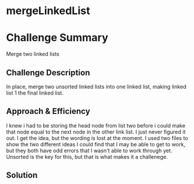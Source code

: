 # mergeLinkedList

# Challenge Summary
Merge two linked lists

## Challenge Description
In place, merge two unsorted linked lists into one linked list, making linked list 1 the final linked list.

## Approach & Efficiency
I knew i had to be storing the head node from list two before i could make that node equal to the next node in the other link list. I just never figured it out. I get the idea, but the wording is lost at the moment. I used two files to show the two different ideas I could find that I may be able to get to work, but they both have odd errors that I wasn't able to work through yet. Unsorted is the key for this, but that is what makes it a challenege.

## Solution
<!-- Embedded whiteboard image -->
